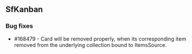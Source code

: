 ## SfKanban

### Bug fixes

* \#168479 - Card will be removed properly, when its corresponding item removed from the underlying collection bound to ItemsSource.